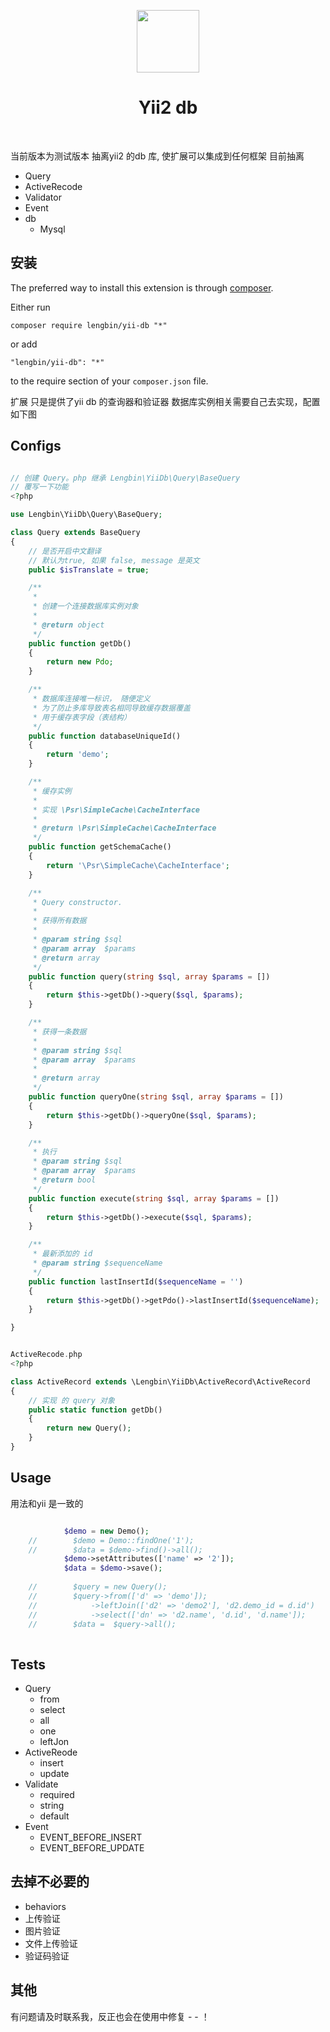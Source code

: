 <p align="center">
    <a href="https://github.com/yiisoft" target="_blank">
        <img src="https://avatars0.githubusercontent.com/u/993323" height="100px">
    </a>
    <h1 align="center">Yii2 db</h1>
    <br>
</p>

当前版本为测试版本
抽离yii2 的db 库, 使扩展可以集成到任何框架
目前抽离
- Query
- ActiveRecode
- Validator
- Event
- db
	- Mysql

安装
------------

The preferred way to install this extension is through [composer](http://getcomposer.org/download/).

Either run

```
composer require lengbin/yii-db "*"
```

or add

```
"lengbin/yii-db": "*"
```
to the require section of your `composer.json` file.

扩展 只是提供了yii db 的查询器和验证器
数据库实例相关需要自己去实现，配置如下图

Configs
-----

``` php

// 创建 Query。php 继承 Lengbin\YiiDb\Query\BaseQuery
// 覆写一下功能
<?php

use Lengbin\YiiDb\Query\BaseQuery;

class Query extends BaseQuery
{
    // 是否开启中文翻译 
    // 默认为true, 如果 false, message 是英文
    public $isTranslate = true;

    /**
     *
     * 创建一个连接数据库实例对象
     *
     * @return object
     */
    public function getDb()
    {
        return new Pdo;
    }

    /**
     * 数据库连接唯一标识， 随便定义
     * 为了防止多库导致表名相同导致缓存数据覆盖
     * 用于缓存表字段（表结构）
     */
    public function databaseUniqueId()
    {
        return 'demo';
    }

    /**
     * 缓存实例
     *
     * 实现 \Psr\SimpleCache\CacheInterface
     *
     * @return \Psr\SimpleCache\CacheInterface
     */
    public function getSchemaCache()
    {
        return '\Psr\SimpleCache\CacheInterface';
    }

    /**
     * Query constructor.
     *
     * 获得所有数据
     * 
     * @param string $sql
     * @param array  $params
     * @return array
     */
    public function query(string $sql, array $params = [])
    {
        return $this->getDb()->query($sql, $params);
    }

    /**
     * 获得一条数据
     * 
     * @param string $sql
     * @param array  $params
     *
     * @return array
     */
    public function queryOne(string $sql, array $params = [])
    {
        return $this->getDb()->queryOne($sql, $params);
    }

    /**
     * 执行
     * @param string $sql
     * @param array  $params
     * @return bool
     */
    public function execute(string $sql, array $params = [])
    {
        return $this->getDb()->execute($sql, $params);
    }

    /**
     * 最新添加的 id
     * @param string $sequenceName
     */
    public function lastInsertId($sequenceName = '')
    {
        return $this->getDb()->getPdo()->lastInsertId($sequenceName);
    }

}


ActiveRecode.php
<?php

class ActiveRecord extends \Lengbin\YiiDb\ActiveRecord\ActiveRecord
{
    // 实现 的 query 对象
    public static function getDb()
    {
        return new Query();
    }
}

```

Usage
-----
用法和yii 是一致的

```php

            $demo = new Demo();
    //        $demo = Demo::findOne('1');
    //        $data = $demo->find()->all();
            $demo->setAttributes(['name' => '2']);
            $data = $demo->save();
    
    //        $query = new Query();
    //        $query->from(['d' => 'demo']);
    //            ->leftJoin(['d2' => 'demo2'], 'd2.demo_id = d.id')
    //            ->select(['dn' => 'd2.name', 'd.id', 'd.name']);
    //        $data =  $query->all();
    
```

Tests
------
- Query
  - from
  - select
  - all
  - one
  - leftJon
- ActiveReode
  - insert
  - update
- Validate
  - required
  - string
  - default
- Event
  - EVENT_BEFORE_INSERT
  - EVENT_BEFORE_UPDATE


去掉不必要的
----
- behaviors
- 上传验证
- 图片验证
- 文件上传验证
- 验证码验证


其他
----


有问题请及时联系我，反正也会在使用中修复 - - ！


